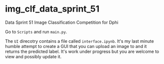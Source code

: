# img_clf_data_sprint_51
 Data Sprint 51 Image Classification Competition for Dphi
 
 Go to `Scripts` and run `main.py`. 
 
 The `UI` direcotry contains a file called `interface.ipynb`. It's my last minute humble attempt to create a GUI that you can upload an image to and it returns the predicted label. It's work under progress but you are welcome to view and possibly update it. 

